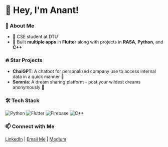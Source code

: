 # 👋 Hey, I'm Anant! 

### 🚀 About Me
- 💼 CSE student at DTU  
- 📱 Built **multiple apps** in **Flutter** along with projects in **RASA**, **Python**, and **C++**  

### 🔥 Star Projects 
- **ChaiGPT**: A chatbot for personalized company use to access internal data in a quick manner 🎯  
- **Somnia**: A dream sharing platform - post your wildest dreams anonymously 💭

### 🛠️ Tech Stack
![Python](https://img.shields.io/badge/-Python-blue)
![Flutter](https://img.shields.io/badge/-Flutter-teal)
![Firebase](https://img.shields.io/badge/-Firebase-orange)
![C++](https://img.shields.io/badge/-C++-purple)

### 📫 Connect with Me  
[LinkedIn](https://www.linkedin.com/in/anant-singhal-linkdn/) | [Email Me](mailto:anantsinghal444@gmail.com) | [Medium](https://medium.com/@anantsinghal807)
